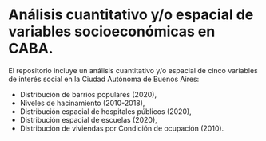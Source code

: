 # Análisis cuantitativo y/o espacial de variables socioeconómicas en CABA.

El repositorio incluye un análisis cuantitativo y/o espacial de cinco variables de interés social en la Ciudad Autónoma de Buenos Aires: 

 - Distribución de barrios populares (2020),
 - Niveles de hacinamiento (2010-2018),
 - Distribución espacial de hospitales públicos (2020),
 - Distribución espacial de escuelas (2020),
 - Distribución de viviendas por Condición de ocupación (2010). 
